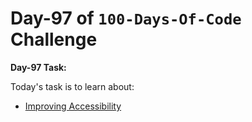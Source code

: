 # Day-97 of `100-Days-Of-Code` Challenge

**Day-97 Task:**

Today's task is to learn about:

- [Improving Accessibility](https://nextjs.org/learn/dashboard-app/improving-accessibility)

